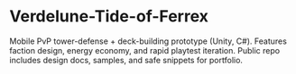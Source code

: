 # Verdelune-Tide-of-Ferrex
Mobile PvP tower-defense + deck-building prototype (Unity, C#). Features faction design, energy economy, and rapid playtest iteration. Public repo includes design docs, samples, and safe snippets for portfolio.
